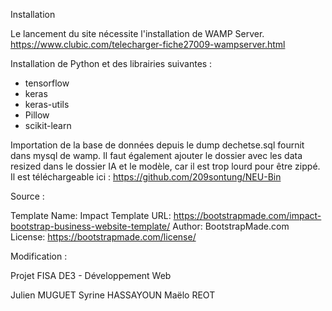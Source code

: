 Installation

Le lancement du site nécessite l'installation de WAMP Server.
	https://www.clubic.com/telecharger-fiche27009-wampserver.html

Installation de Python et des librairies suivantes : 
 - tensorflow
 - keras
 - keras-utils
 - Pillow
 - scikit-learn
 
 Importation de la base de données depuis le dump dechetse.sql fournit dans mysql de wamp.
 Il faut également ajouter le dossier avec les data resized dans le dossier IA et le modèle, car il est trop lourd pour être zippé. Il est téléchargeable ici : https://github.com/209sontung/NEU-Bin

 Source :

Template Name: Impact
Template URL: https://bootstrapmade.com/impact-bootstrap-business-website-template/
Author: BootstrapMade.com
License: https://bootstrapmade.com/license/

Modification :

Projet FISA DE3 - Développement Web

Julien MUGUET
Syrine HASSAYOUN
Maëlo REOT
